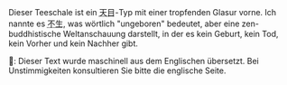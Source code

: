<p>Dieser Teeschale ist ein <abbr title="tenmoku">天目</abbr>-Typ mit einer tropfenden Glasur vorne. Ich nannte es <abbr title="fushou">不生</abbr>, was wörtlich "ungeboren" bedeutet, aber eine zen-buddhistische Weltanschauung darstellt, in der es kein Geburt, kein Tod, kein Vorher und kein Nachher gibt.</p>
👾: Dieser Text wurde maschinell aus dem Englischen übersetzt. Bei Unstimmigkeiten konsultieren Sie bitte die englische Seite.
